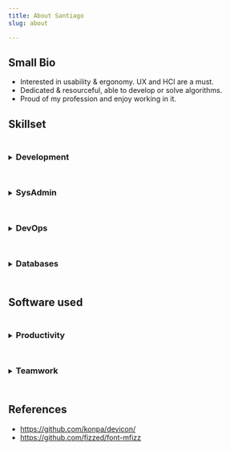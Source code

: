 ```yaml
---
title: About Santiago
slug: about

---
```


## Small Bio
- Interested in usability & ergonomy. UX and HCI are a must.
- Dedicated & resourceful, able to develop or solve algorithms.
- Proud of my profession and enjoy working in it.

## Skillset

<style>

.my-sizer-element {
    position: absolute;
    opacity: 0;
    visibility: hidden;
    float: left;
    width: 5px;
    height: 50px;
}

i {
    font-size: 10rem;
    padding: 30px;
    display:inline-block;
}

svg {
    width:120px;
    height:120px;
    margin: auto;
}

.grid > li {
    list-style: none;
    /* display:inline-block; */
    background: #eee;
    width: 160px;
    height: 160px;
    display: flex;
}

.grid {
  max-width: 95%;
  width:800px;
  margin: 0 auto;
  padding: 0;
  background: #ddd;
  text-align: center;
}

.button {
  display: inline-block;
  padding: 0.5em 1.0em;
  background: #EEE;
  border: none;
  border-radius: 7px;
  background-image: linear-gradient( to bottom, hsla(0, 0%, 0%, 0), hsla(0, 0%, 0%, 0.2) );
  color: #222;
  font-family: sans-serif;
  font-size: 16px;
  text-shadow: 0 1px white;
  cursor: pointer;
}

.button:hover {
  background-color: #8CF;
  text-shadow: 0 1px hsla(0, 0%, 100%, 0.5);
  color: #222;
}

.button:active,
.button.is-checked {
  background-color: #28F;
}

.button.is-checked {
  color: white;
  text-shadow: 0 -1px hsla(0, 0%, 0%, 0.8);
}

.button:active {
  box-shadow: inset 0 1px 10px hsla(0, 0%, 0%, 0.8);
}

/* ---- button-group ---- */

.button-group {
  margin-bottom: 20px;
}

.button-group:after {
  content: '';
  display: block;
  clear: both;
}

.button-group .button {
  float: left;
  border-radius: 0;
  margin-left: 0;
  margin-right: 1px;
}
</style>

<details>
<summary>
    <h3 style="display:inline-block; margin:1.6rem 0 1.6rem 0;">Development</h3>
</summary>
<p>

<div id="filters" class="button-group">
<button class="button is-checked" data-filter='all'>show all</button>
<button class="button" data-filter='1'>programming</button>
<button class="button" data-filter='2'>design</button>
<button class="button" data-filter="3">server / cms / libraries</button>
</div>

<ul class="grid">
<li data-groups='["other"]'> <i class="devicon-apache-line-wordmark colored"></i></li>
<li data-groups='["design"]'> <i class="devicon-bootstrap-plain-wordmark colored"></i></li>
<li data-groups='["design"]'> <span class="iconify" data-icon="logos:bulma" data-inline="false"></span> </li>
<li data-groups='["programming"]'> <i class="devicon-c-plain colored"></i></li>
<li data-groups='["programming"]'> <i class="devicon-cplusplus-plain-wordmark colored"></i></li>
<li data-groups='["programming"]'> <i class="devicon-csharp-line colored"></i></li>
<li data-groups='["programming"]'> <i class="devicon-css3-plain-wordmark colored"></i></li>
<li data-groups='["programming"]'> <i class="devicon-dot-net-plain-wordmark colored"></i></li>
<li data-groups='["programming"]'> <i class="devicon-go-line colored"></i></li>
<li data-groups='["programming"]'> <i class="devicon-html5-plain-wordmark colored"></i></li>
<li data-groups='["programming"]'> <i class="devicon-java-plain-wordmark colored"></i></li>
<li data-groups='["programming"]'> <i class="devicon-javascript-plain colored"></i></li>
<li data-groups='["programming"]'> <i class="devicon-jquery-plain-wordmark colored"></i></li>
<li data-groups='["programming"]'> <i class="devicon-less-plain-wordmark colored"></i></li>
<li data-groups='["design"]'> <span class="iconify" data-icon="logos:material-ui" data-inline="false"></span> </li>
<li data-groups='["manager"]'> <i class="icon-maven" style="color:#ff6804;"></i></li>
<li data-groups='["other"]'> <i class="devicon-nginx-plain-wordmark colored"></i></li>
<li data-groups='["programming"]'> <i class="devicon-nodejs-plain-wordmark colored"></i></li>
<li data-groups='["manager"]'> <i class="devicon-npm-original-wordmark colored"></i></li>
<li data-groups='["programming"]'> <i class="devicon-php-plain colored"></i></li>
<li data-groups='["programming"]'> <i class="devicon-python-plain-wordmark colored"></i></li>
<li data-groups='["design"]'> <i class="devicon-react-original-wordmark colored"></i></li>
<li data-groups='["programming"]'> <i class="devicon-sass-original colored"></i></li>
<li data-groups='["other"]'> <i class="icon-tomcat" style="color:#d1a41a;"></i></li>
<li data-groups='["programming"]'> <i class="devicon-typescript-plain colored"></i></li>
<li data-groups='["design"]'> <i class="devicon-vuejs-line-wordmark colored"></i></li>
<li data-groups='["other"]'> <i class="devicon-wordpress-plain-wordmark colored"></i></li>
<div class="my-sizer-element"></div>
</ul>
</p>
</details>

<details>
<summary><h3 style="display:inline-block; margin:1.6rem 0 1.6rem 0;">SysAdmin</h3></summary>
<p>
<i class="icon-alpinelinux" style="color:#0D597F;"></i>
<i class="devicon-android-plain-wordmark colored"></i>
<i class="devicon-apple-original"></i>
<i class="icon-archlinux" style="color:#1793d1;"></i>
<i class="devicon-chrome-plain-wordmark"></i>
<i class="devicon-debian-plain-wordmark colored"></i>
<i class="devicon-firefox-plain-wordmark"></i>
<i class="icon-gnome" style="color:black;"></i>
<i class="devicon-ie10-original colored"></i>
<i class="devicon-linux-plain colored"></i>
<i class="icon-linux-mint" style="color:#00e000;"></i>
<i class="devicon-redhat-plain-wordmark colored"></i>
<i class="devicon-safari-plain-wordmark colored"></i>
<i class="devicon-ssh-plain-wordmark colored"></i>
<i class="icon-spring" style="color:#6cb33e;"></i>
<i class="devicon-ubuntu-plain-wordmark colored"></i>
<i class="icon-unity" style="color:black;"></i>
<i class="devicon-vim-plain colored"></i>
<i class="devicon-windows8-original colored"></i>
<i class="icon-x11" style="color:black;"></i>
</p>
</details>

<details>
<summary><h3 style="display:inline-block; margin:1.6rem 0 1.6rem 0;">DevOps</h3></summary>
<p>
<i class="devicon-amazonwebservices-plain-wordmark colored"></i>
<!--i class="icon-azure" style="color:#0089d6;"></i-->
<i class="devicon-bitbucket-plain-wordmark colored"></i>
<i class="devicon-docker-plain-wordmark colored"></i>
<i class="devicon-git-plain-wordmark colored"></i>
<i class="devicon-github-plain-wordmark colored"></i>
<i class="devicon-gitlab-plain-wordmark colored"></i>
<i class="icon-google-code"></i>
<i class="devicon-travis-plain colored"></i>
</p>
</details>

<details>
<summary><h3 style="display:inline-block; margin:1.6rem 0 1.6rem 0;">Databases</h3></summary>
<p>
<i class="icon-mariadb" style="color:#003545;"></i>
<i class="devicon-mongodb-plain-wordmark colored"></i>
<i class="icon-mssql" style="color:#f11513;"></i>
<i class="devicon-mysql-plain-wordmark colored"></i>
<i class="devicon-oracle-original colored"></i>
<li data-groups='["frame"]'> <i class="devicon-postgresql-plain-wordmark colored"></i></li>
</p>
</details>

## Software used

<details>
<summary><h3 style="display:inline-block; margin:1.6rem 0 1.6rem 0;">Productivity</h3></summary>
<p>
<i class="devicon-atom-original-wordmark colored"></i>
<i class="icon-codepen" style="color:#212121;"></i>
<i class="devicon-gimp-plain colored"></i>
<i class="devicon-photoshop-line colored"></i>
<i class="devicon-sourcetree-plain-wordmark colored"></i>
<i class="devicon-visualstudio-plain-wordmark colored"></i>
</p>
</details>

<details>
<summary><h3 style="display:inline-block; margin:1.6rem 0 1.6rem 0;">Teamwork</h3></summary>
<p>
<i class="devicon-slack-plain-wordmark colored"></i>
<i class="devicon-trello-plain colored"></i>
</p>
</details>

## References

- https://github.com/konpa/devicon/
- https://github.com/fizzed/font-mfizz

<script>


window.onload = function(){
    var Shuffle = window.Shuffle;
    var element = document.querySelector('.grid');
    var sizer = element.querySelector('.my-sizer-element');

    var shuffleInstance = new Shuffle(element, {
        itemSelector: 'li',
        useTransforms: false,
        sizer: sizer,
        columnWidth: 160
    });
    

    const filters = document.getElementById("filters");
    const cbox = filters.querySelectorAll("button");

    for (let i = 0; i < cbox.length; i++) {
        cbox[i].addEventListener("click", function(e) {
            e.preventDefault();
            document.querySelector('.is-checked').classList.remove('is-checked');
            this.classList.add('is-checked');
            var filterValue = this.dataset.filter;
            console.log(typeof filterValue + " is " + filterValue);
            switch(filterValue) {
                case '1':
                    shuffleInstance.filter('programming');
                break;
                case '2':
                    shuffleInstance.filter('design');
                break;
                case '3':
                    shuffleInstance.filter('other');
                break;
                case 'all':
                    shuffleInstance.filter('all');
                break;
            }
        });
    }
}

</script>